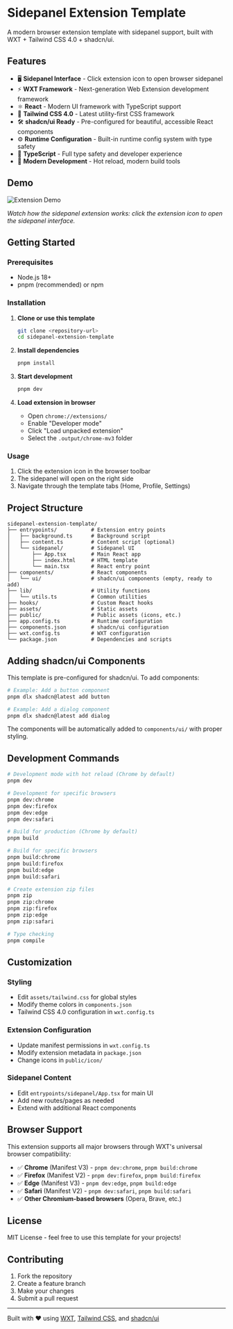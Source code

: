 # Sidepanel Extension Template

A modern browser extension template with sidepanel support, built with WXT + Tailwind CSS 4.0 + shadcn/ui.

## Features

- 🖥️ **Sidepanel Interface** - Click extension icon to open browser sidepanel
- ⚡ **WXT Framework** - Next-generation Web Extension development framework
- ⚛️ **React** - Modern UI framework with TypeScript support
- 🎨 **Tailwind CSS 4.0** - Latest utility-first CSS framework
- 🛠️ **shadcn/ui Ready** - Pre-configured for beautiful, accessible React components
- ⚙️ **Runtime Configuration** - Built-in runtime config system with type safety
- 🔧 **TypeScript** - Full type safety and developer experience
- 🎯 **Modern Development** - Hot reload, modern build tools

## Demo

![Extension Demo](public/demo.gif)

*Watch how the sidepanel extension works: click the extension icon to open the sidepanel interface.*

## Getting Started

### Prerequisites

- Node.js 18+
- pnpm (recommended) or npm

### Installation

1. **Clone or use this template**
   ```bash
   git clone <repository-url>
   cd sidepanel-extension-template
   ```

2. **Install dependencies**
   ```bash
   pnpm install
   ```

3. **Start development**
   ```bash
   pnpm dev
   ```

4. **Load extension in browser**
   - Open `chrome://extensions/`
   - Enable "Developer mode"
   - Click "Load unpacked extension"
   - Select the `.output/chrome-mv3` folder

### Usage

1. Click the extension icon in the browser toolbar
2. The sidepanel will open on the right side
3. Navigate through the template tabs (Home, Profile, Settings)

## Project Structure

```
sidepanel-extension-template/
├── entrypoints/           # Extension entry points
│   ├── background.ts      # Background script
│   ├── content.ts         # Content script (optional)
│   └── sidepanel/         # Sidepanel UI
│       ├── App.tsx        # Main React app
│       ├── index.html     # HTML template
│       └── main.tsx       # React entry point
├── components/            # React components
│   └── ui/                # shadcn/ui components (empty, ready to add)
├── lib/                   # Utility functions
│   └── utils.ts           # Common utilities
├── hooks/                 # Custom React hooks
├── assets/                # Static assets
├── public/                # Public assets (icons, etc.)
├── app.config.ts          # Runtime configuration
├── components.json        # shadcn/ui configuration
├── wxt.config.ts          # WXT configuration
└── package.json           # Dependencies and scripts
```

## Adding shadcn/ui Components

This template is pre-configured for shadcn/ui. To add components:

```bash
# Example: Add a button component
pnpm dlx shadcn@latest add button

# Example: Add a dialog component
pnpm dlx shadcn@latest add dialog
```

The components will be automatically added to `components/ui/` with proper styling.

## Development Commands

```bash
# Development mode with hot reload (Chrome by default)
pnpm dev

# Development for specific browsers
pnpm dev:chrome
pnpm dev:firefox
pnpm dev:edge
pnpm dev:safari

# Build for production (Chrome by default)
pnpm build

# Build for specific browsers
pnpm build:chrome
pnpm build:firefox
pnpm build:edge
pnpm build:safari

# Create extension zip files
pnpm zip
pnpm zip:chrome
pnpm zip:firefox
pnpm zip:edge
pnpm zip:safari

# Type checking
pnpm compile
```

## Customization

### Styling

- Edit `assets/tailwind.css` for global styles
- Modify theme colors in `components.json`
- Tailwind CSS 4.0 configuration in `wxt.config.ts`

### Extension Configuration

- Update manifest permissions in `wxt.config.ts`
- Modify extension metadata in `package.json`
- Change icons in `public/icon/`

### Sidepanel Content

- Edit `entrypoints/sidepanel/App.tsx` for main UI
- Add new routes/pages as needed
- Extend with additional React components

## Browser Support

This extension supports all major browsers through WXT's universal browser compatibility:

- ✅ **Chrome** (Manifest V3) - `pnpm dev:chrome`, `pnpm build:chrome`
- ✅ **Firefox** (Manifest V2) - `pnpm dev:firefox`, `pnpm build:firefox`
- ✅ **Edge** (Manifest V3) - `pnpm dev:edge`, `pnpm build:edge`
- ✅ **Safari** (Manifest V2) - `pnpm dev:safari`, `pnpm build:safari`
- ✅ **Other Chromium-based browsers** (Opera, Brave, etc.)

## License

MIT License - feel free to use this template for your projects!

## Contributing

1. Fork the repository
2. Create a feature branch
3. Make your changes
4. Submit a pull request

---

Built with ❤️ using [WXT](https://wxt.dev), [Tailwind CSS](https://tailwindcss.com), and [shadcn/ui](https://ui.shadcn.com)
